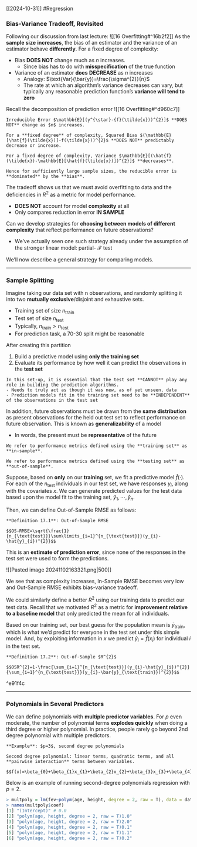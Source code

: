 [[2024-10-31]] #Regression 

### Bias-Variance Tradeoff, Revisited
Following our discussion from last lecture: ![[16 Overfitting#^16b2f2]]
As the **sample size** **increases**, the bias of an estimator and the variance of an estimator behave **differently**. For a fixed degree of complexity:
- Bias **DOES NOT** change much as $n$ increases.
	- Since bias has to do with **misspecification** of the true function
- Variance of an estimator **does** **DECREASE** as $n$ increases
	- Analogy: $\text{Var}(\bar{y})=\frac{\sigma^{2}}{n}$
	- The rate at which an algorithm’s variance decreases can vary, but typically any reasonable prediction function’s **variance will tend to zero**

Recall the decomposition of prediction error ![[16 Overfitting#^d960c7]]
```ad-note
Irreducible Error $\mathbb{E}[(y^{\star}-{f}(\tilde{x}))^{2}]$ **DOES NOT** change as $n$ increases. 

For a **fixed degree** of complexity, Squared Bias $(\mathbb{E}[\hat{f}(\tilde{x})]-f(\tilde{x}))^{2}$ **DOES NOT** predictably decrease or increase.

For a fixed degree of complexity, Variance $\mathbb{E}[(\hat{f}(\tilde{x})-\mathbb{E}[\hat{f}(\tilde{x})])^{2}]$ **decreases**. 

Hence for sufficiently large sample sizes, the reducible error is **dominated** by the **bias**.
```

The tradeoff shows us that we must avoid overfitting to data and the deficiencies in $R^{2}$ as a metric for model performance.
- **DOES NOT** account for model **complexity** at all
- Only compares reduction in error **IN SAMPLE**

Can we develop strategies for **choosing between models of different complexity** that reflect performance on future observations?
- We’ve actually seen one such strategy already under the assumption of the stronger linear model: partial- $\mathcal{F}$ test

We’ll now describe a general strategy for comparing models.

---
### Sample Splitting
Imagine taking our data set with n observations, and randomly splitting it into two **mutually exclusive**/disjoint and exhaustive sets.
- Training set of size $n_{\text{train}}$
- Test set of size $n_{\text{test}}$
- Typically, $n_{\text{train}} > n_{\text{test}}$
- For prediction task, a $70$-$30$ split might be reasonable

After creating this partition
1. Build a predictive model using **only the training set**
2. Evaluate its performance by how well it can predict the observations in the **test set**

```ad-note
In this set-up, it is essential that the test set **CANNOT** play any role in building the prediction algorithms.
- Needs to truly act as though it was new, as of yet unseen, data
- Prediction models fit in the training set need to be **INDEPENDENT** of the observations in the test set
```

In addition, future observations must be drawn from the **same distribution** as present observations for the held out test set to reflect performance on future observation. This is known as **generalizability** of a model
- In words, the present must be **representative** of the future

```ad-note
We refer to performance metrics defined using the **training set** as **in-sample**.

We refer to performance metrics defined using the **testing set** as **out-of-sample**.
```

Suppose, based on **only** on our **training** set, we fit a predictive model $\hat{f}(\cdot)$. For each of the $n_{\text{test}}$ individuals in our test set, we have responses $y_{i}$, along with the covariates $x$. We can generate predicted values for the test data based upon the model fit to the training set, $\hat{y}_{1},\cdots, \hat{y}_{n}$.

Then, we can define Out-of-Sample RMSE as follows:

```ad-important
**Definition 17.1**: Out-of-Sample RMSE

$$OS-RMSE=\sqrt{\frac{1}{n_{\text{test}}}\sum\limits_{i=1}^{n_{\text{test}}}(y_{i}-\hat{y}_{i})^{2}}$$
```

This is an **estimate of prediction error**, since none of the responses in the test set were used to form the predictions.

![[Pasted image 20241102163321.png|500]]

We see that as complexity increases, In-Sample RMSE becomes very low and Out-Sample RMSE exhibits bias-variance tradeoff.

We could similarly define a better $R^{2}$ using our training data to predict our test data. Recall that we motivated $R^{2}$ as a metric for **improvement relative to a baseline model** that only predicted the mean for all individuals.

Based on our training set, our best guess for the population mean is $\bar{y}_\text{train}$, which is what we’d predict for everyone in the test set under this simple model. And, by exploiting information in $x$ we predict $\hat{y}_{i}=\hat{f}(x_{i})$ for individual $i$ in the test set.

```ad-important
**Definition 17.2**: Out-of-Sample $R^{2}$

$$OSR^{2}=1-\frac{\sum_{i=1}^{n_{\text{test}}}(y_{i}-\hat{y}_{i})^{2}}{\sum_{i=1}^{n_{\text{test}}}(y_{i}-\bar{y}_{\text{train}})^{2}}$$
```

^e91f4c

---
### Polynomials in Several Predictors
We can define polynomials with **multiple predictor variables**. For $p$ even moderate, the number of polynomial terms **explodes quickly** when doing a third degree or higher polynomial. In practice, people rarely go beyond 2nd degree polynomial with multiple predictors.

```ad-example
**Example**: $p=3$, second degree polynomials

Second degree polynomial: linear terms, quadratic terms, and all **pairwise interaction** terms between variables.

$$f(x)=\beta_{0}+\beta_{1}x_{1}+\beta_{2}x_{2}+\beta_{3}x_{3}+\beta_{4}x_{1}^{2}+\beta_{5}x_{2}^{2}+\beta_{6}x_{3}^{2}+\beta_{7}x_{1}x_{2}+\beta_{8}x_{1}x_{3}+\beta_{9}x_{2}x_{3}$$
```

Below is an example of running second-degree polynomials regression with $p=2$.

```r
> multpoly = lm(fev~polym(age, height, degree = 2, raw = T), data = dat)
> names(multpoly$coef)
[1] "(Intercept)" # 0.0
[2] "polym(age, height, degree = 2, raw = T)1.0"
[3] "polym(age, height, degree = 2, raw = T)2.0"
[4] "polym(age, height, degree = 2, raw = T)0.1"
[5] "polym(age, height, degree = 2, raw = T)1.1"
[6] "polym(age, height, degree = 2, raw = T)0.2"
```
